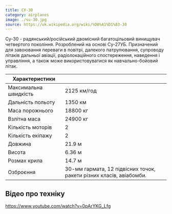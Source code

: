 ```yaml
---
title: СУ-30
category: airplanes
image: ./su-30.jpg
source: https://uk.wikipedia.org/wiki/%D0%A1%D1%83-30
---
```


Су-30 - радянський/російський двомісний багатоцільовий винищувач четвертого покоління. Розроблений на основі Су-27УБ. Призначений для завоювання переваги в повітрі, далекого патрулювання, супроводу літаків дальньої авіації, радіолокаційного спостереження, наведення і управління, а також може використовуватися як навчально-бойовий літак.

| Характеристики        |                                                                     |
| --------------------- | ------------------------------------------------------------------- |
| Максимальна швидкість | 2125 км/год                                                         |
| Дальність польоту     | 1350 км                                                             |
| Маса порожнього       | 18800 кг                                                            |
| Взлітна маса          | 24900 кг                                                            |
| Кількість моторів     | 2                                                                   |
| Кількість екіпажу     | 2                                                                   |
| Довжина               | 21.9 м                                                              |
| Висота                | 6.36 м                                                              |
| Розмах крила          | 14.7 м                                                              |
| Озброєння             | 30-мм гармата, 12 підвісних точок, ракети різних класів, авіабомби. |

## Відео про техніку

https://www.youtube.com/watch?v=0pArYKG_Lfg
